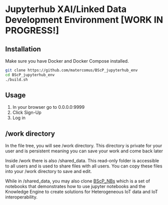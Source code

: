 # Jupyterhub XAI/Linked Data Development Environment [WORK IN PROGRESS!]

## Installation

Make sure you have Docker and Docker Compose installed.

```bash
git clone https://github.com/matercomus/BScP_jupyterhub_env
cd BScP_jupyterhub_env
./build.sh
```

## Usage
1. In your browser go to 0.0.0.0:9999
1. Click Sign-Up
1. Log in

## /work directory

In the file tree, you will see /work directory.
This directory is private for your user and is persistent meaning you can save your work and come back later

Inside /work there is also /shared_data. This read-only folder is accessible to all users and is used to share files with all users.
You can copy these files into your /work directory to save and edit.

While in /shared_data, you may also clone [BScP_NBs](https://github.com/matercomus/BScP_NBs) which is a set of notebooks that demonstrates how to use jupyter notebooks and the Knowledge Engine to create solutions for Heterogeneous IoT data and IoT interoperability.
